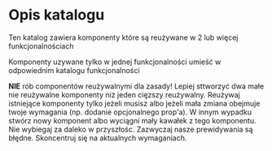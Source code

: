 # Opis katalogu

Ten katalog zawiera komponenty które są reużywane w 2 lub więcej funkcjonalnościach

Komponenty uzywane tylko w jednej funkcjonalności umieść w odpowiednim katalogu funkcjonalności

**NIE** rób componentów reużywalnymi dla zasady! Lepiej sttworzyć dwa małe nie reużywalne komponenty niż jeden cięzszy reużywalny.
Reużywaj istniejące komponenty tylko jeżeli musisz albo jeżeli mała zmiana obejmuje twoje wymagania (np. dodanie opcjonalnego prop'a).
W innym wypadku stwórz nowy komponent albo wyciągni mały kawałek z tego komponentu.
Nie wybiegaj za daleko w przyszłośc. Zazwyczaj nasze prewidywania są błędne. Skoncentruj się na aktualnych wymaganiach. 
